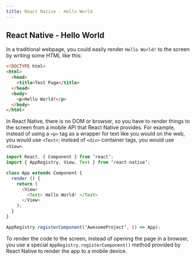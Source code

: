 ```yaml
---
title: React Native - Hello World
---
```

## React Native - Hello World

In a traditional webpage, you could easily render `Hello World!` to the screen by writing some HTML like this:

```html
<!DOCTYPE html>
<html>
  <head>
    <title>Test Page</title>
  </head>
  <body>
    <p>Hello World!</p>
  </body>
</html>
```

In React Native, there is no DOM or browser, so you have to render things to the screen from a mobile API that React Native provides. For example, instead of using a `<p>` tag as a wrapper for text like you would on the web, you would use `<Text>`; instead of `<div>` container tags, you would use `<View>`.

```js
import React, { Component } from ‘react’;
import { AppRegistry, View, Text } from ‘react-native’;

class App extends Component {
  render () {
    return (
      <View>
        <Text> Hello World! </Text>
      </View>
    );
  }
}

AppRegistry.registerComponent(‘AwesomeProject’, () => App);
```

To render the code to the screen, instead of opening the page in a browser, you use a special `AppRegistry.registerComponent()` method provided by React Native to render the app to a mobile device.
